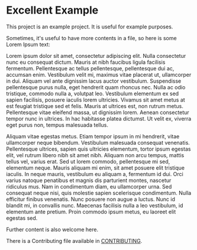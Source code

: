 # Excellent Example

This project is an example project. It is useful for example purposes.

Sometimes, it's useful to have more contents in a file, so here is some Lorem Ipsum text:

Lorem ipsum dolor sit amet, consectetur adipiscing elit. Nulla consectetur nunc eu consequat dictum. Mauris at nibh faucibus ligula facilisis fermentum. Pellentesque ac tellus pellentesque, pellentesque dui ac, accumsan enim. Vestibulum velit mi, maximus vitae placerat ut, ullamcorper in dui. Aliquam vel ante dignissim lacus auctor vestibulum. Suspendisse pellentesque purus nulla, eget hendrerit quam rhoncus nec. Nulla ac odio tristique, commodo nulla a, volutpat leo. Vestibulum elementum ex sed sapien facilisis, posuere iaculis lorem ultricies. Vivamus sit amet metus at est feugiat tristique sed et felis. Mauris at ultrices est, non rutrum metus. Pellentesque vitae eleifend massa, ut dignissim lorem. Aenean consectetur tempor nunc in ultrices. In hac habitasse platea dictumst. Ut velit ex, viverra eget purus non, tempus malesuada tellus.

Aliquam vitae egestas metus. Etiam tempor ipsum in mi hendrerit, vitae ullamcorper neque bibendum. Vestibulum malesuada consequat venenatis. Pellentesque ultrices, sapien quis ultricies elementum, tortor ipsum egestas elit, vel rutrum libero nibh sit amet nibh. Aliquam non arcu tempus, mattis tellus vel, varius erat. Sed ut lorem commodo, pellentesque mi sed, elementum neque. Mauris aliquam mi enim, sit amet posuere elit tristique iaculis. In neque mauris, vestibulum eu aliquam a, fermentum id dui. Orci varius natoque penatibus et magnis dis parturient montes, nascetur ridiculus mus. Nam in condimentum diam, eu ullamcorper urna. Sed consequat neque nisi, quis molestie sapien scelerisque condimentum. Nulla efficitur finibus venenatis. Nunc posuere non augue a luctus. Nunc id blandit mi, in convallis nunc. Maecenas facilisis nulla a leo vestibulum, id elementum ante pretium. Proin commodo ipsum metus, eu laoreet elit egestas sed.

Further content is also welcome here.

There is a Contributing file available in [CONTRIBUTING](CONTRIBUTING.md).


